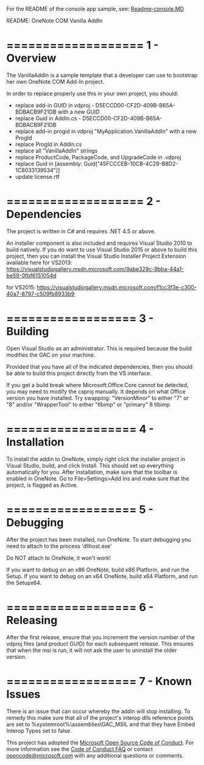 For the README of the console app sample, see: [Readme-console.MD](Readme-console.MD)

README: OneNote COM Vanilla AddIn

===================
1 - Overview
===================

The VanillaAddIn is a sample template that a developer can use to bootstrap her own OneNote COM Add-In project.

In order to replace properly use this in your own project, you should:
* replace add-in GUID in vdproj - D5ECCD00-CF2D-409B-B65A-BDBACB9F21DB with a new GUID
* replace Guid in AddIn.cs - D5ECCD00-CF2D-409B-B65A-BDBACB9F21DB
* replace add-in progid in vdproj "MyApplication.VanillaAddIn" with a new ProgId
* replace ProgId in AddIn.cs
* replace all "VanillaAddIn" strings
* replace ProductCode, PackageCode, and UpgradeCode in .vdproj
* replace Guid in [assembly: Guid("45FCCCEB-10CB-4C29-B8D2-1C8033139534")]
* update license.rtf

===================
2 - Dependencies
===================
The project is written in C# and requires .NET 4.5 or above. 

An installer component is also included and requires Visual Studio 2010 to build natively. If you do want 
to use Visual Studio 2015 or above to build this project, then you can install the Visual Studio Installer
Project Extension available here 
for VS2013: https://visualstudiogallery.msdn.microsoft.com/9abe329c-9bba-44a1-be59-0fbf6151054d

for VS2015: https://visualstudiogallery.msdn.microsoft.com/f1cc3f3e-c300-40a7-8797-c509fb8933b9

==================
3 - Building
==================
Open Visual Studio as an administrator. This is required because the build modifies the GAC on your machine.

Provided that you have all of the indicated dependencies, then you should be able to build this project directly
from the VS interface.

If you get a build break where Microsoft.Office.Core cannot be detected, you may need to modify the csproj manually. 
It depends on what Office version you have installed. Try swapping:
     "VersionMinor" to either "7" or "8"
     and/or
     "WrapperTool" to either "tlbimp" or "primary"
      <VersionMinor>8</VersionMinor>
      <WrapperTool>tlbimp</WrapperTool>

==================
4 - Installation
==================
To install the addin to OneNote, simply right click the installer project in Visual Studio, build, and click Install. 
This should set up everything automatically for you.
After installation, make sure that the toolbar is enabled in OneNote. Go to File>Settings>Add Ins and make sure that 
the project, is flagged as Active. 

==================
5 - Debugging
==================
After the project has been installed, run OneNote. To start debugging you need to attach to the process 'dllhost.exe'

Do NOT attach to OneNote, it won't work!

If you want to debug on an x86 OneNote, build x86 Platform, and run the Setup.
If you want to debug on an x64 OneNote, build x64 Platform, and run the Setupx64.

==================
6 - Releasing
==================
After the first release, ensure that you increment the version number of the vdproj files (and product GUID) for each subsequent release.
This ensures that when the msi is run, it will not ask the user to uninstall the older version.

==================
7 - Known Issues
==================
There is an issue that can occur whereby the addin will stop installing. To remedy this make sure that all of the project's
interop dlls reference points are set to %systemroot%\assemblies\GAC_MSIL and that they have Embed Interop Types set to false.

This project has adopted the [Microsoft Open Source Code of Conduct](https://opensource.microsoft.com/codeofconduct/). For more information see the [Code of Conduct FAQ](https://opensource.microsoft.com/codeofconduct/faq/) or contact [opencode@microsoft.com](mailto:opencode@microsoft.com) with any additional questions or comments.
